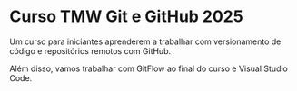 # Curso TMW Git e GitHub 2025

Um curso para iniciantes aprenderem a
trabalhar com versionamento de código e 
repositórios remotos com GitHub.

Além disso, vamos trabalhar com GitFlow 
ao final do curso e Visual Studio Code.